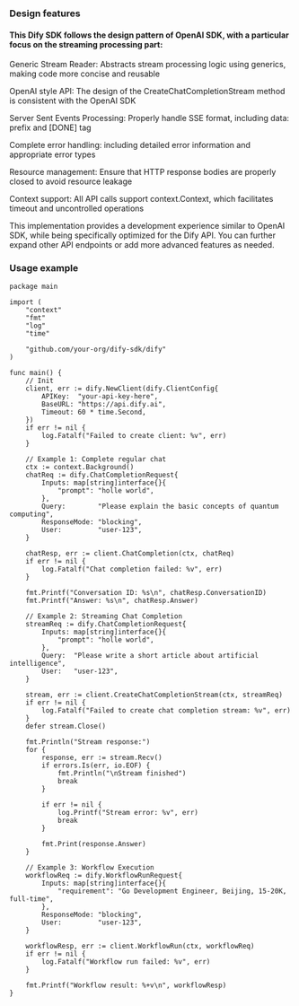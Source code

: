 ### Design features

#### This Dify SDK follows the design pattern of OpenAI SDK, with a particular focus on the streaming processing part:

Generic Stream Reader: Abstracts stream processing logic using generics, making code more concise and reusable

OpenAI style API: The design of the CreateChatCompletionStream method is consistent with the OpenAI SDK

Server Sent Events Processing: Properly handle SSE format, including data: prefix and [DONE] tag

Complete error handling: including detailed error information and appropriate error types

Resource management: Ensure that HTTP response bodies are properly closed to avoid resource leakage

Context support: All API calls support context.Context, which facilitates timeout and uncontrolled operations

This implementation provides a development experience similar to OpenAI SDK, while being specifically optimized for the Dify API. You can further expand other API endpoints or add more advanced features as needed.


### Usage example

``` 
package main

import (
	"context"
	"fmt"
	"log"
	"time"

	"github.com/your-org/dify-sdk/dify"
)

func main() {
	// Init
	client, err := dify.NewClient(dify.ClientConfig{
		APIKey:  "your-api-key-here",
		BaseURL: "https://api.dify.ai",
		Timeout: 60 * time.Second,
	})
	if err != nil {
		log.Fatalf("Failed to create client: %v", err)
	}

	// Example 1: Complete regular chat
	ctx := context.Background()
	chatReq := dify.ChatCompletionRequest{
		Inputs: map[string]interface{}{
			"prompt": "holle world",
		},
		Query:        "Please explain the basic concepts of quantum computing",
		ResponseMode: "blocking",
		User:         "user-123",
	}

	chatResp, err := client.ChatCompletion(ctx, chatReq)
	if err != nil {
		log.Fatalf("Chat completion failed: %v", err)
	}

	fmt.Printf("Conversation ID: %s\n", chatResp.ConversationID)
	fmt.Printf("Answer: %s\n", chatResp.Answer)

	// Example 2: Streaming Chat Completion
	streamReq := dify.ChatCompletionRequest{
		Inputs: map[string]interface{}{
			"prompt": "holle world",
		},
		Query:  "Please write a short article about artificial intelligence",
		User:   "user-123",
	}

	stream, err := client.CreateChatCompletionStream(ctx, streamReq)
	if err != nil {
		log.Fatalf("Failed to create chat completion stream: %v", err)
	}
	defer stream.Close()

	fmt.Println("Stream response:")
	for {
		response, err := stream.Recv()
		if errors.Is(err, io.EOF) {
			fmt.Println("\nStream finished")
			break
		}

		if err != nil {
			log.Printf("Stream error: %v", err)
			break
		}

		fmt.Print(response.Answer)
	}

	// Example 3: Workflow Execution
	workflowReq := dify.WorkflowRunRequest{
		Inputs: map[string]interface{}{
			"requirement": "Go Development Engineer, Beijing, 15-20K, full-time",
		},
		ResponseMode: "blocking",
		User:         "user-123",
	}

	workflowResp, err := client.WorkflowRun(ctx, workflowReq)
	if err != nil {
		log.Fatalf("Workflow run failed: %v", err)
	}

	fmt.Printf("Workflow result: %+v\n", workflowResp)
}
```